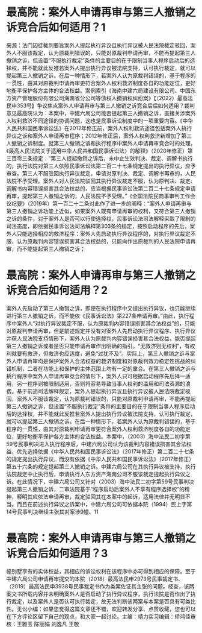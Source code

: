 # 最高院：案外人申请再审与第三人撤销之诉竞合后如何适用？1

来源：法门囚徒裁判要旨案外人提起执行异议且执行异议被人民法院裁定驳回，案外人不服该裁定，认为原裁判错误的，只能对原裁判申请再审，不能再提起第三人撤销之诉，但设置“不服执行裁定”条件的主要目的在于限制当事人程序启动后的选择权，并不能就此反推若案外人提出执行异议被法院支持，认可执行裁定，就可以提起第三人撤销之诉。在后一种情形下，若案外人认为原裁判错误的，基于程序的一贯性，由其对原裁判申请再审更符合案外人权利救济制度各自的功能定位，更好地衡平保护各方主体的合法权益。案例索引《海南中建六局建设有限公司、中国东方资产管理股份有限公司海南省分公司等债权人撤销权纠纷案》【（2022）最高法民申353号】争议焦点案外人申请再审与第三人撤销之诉竞合后后如何适用？裁判意见最高院认为：本案中，中建六局公司能否提起第三人撤销之诉，直接关涉案外人权利救济不同途径的协调问题，这也是民事诉讼制度中的一项重要内容。《中华人民共和国民事诉讼法》在2012年修正前，案外人权利救济途径包括案外人执行异议之诉和案外人申请再审程序；2012年修正后，案外人权利救济新增加了第三人撤销之诉制度。就第三人撤销之诉和执行程序中案外人申请再审竞合时的处理，《最高人民法院关于适用中华人民共和国民事诉讼法〉的解释》（2020年修正）第三百零三条规定：“第三人提起撤销之诉后，未中止生效判决、裁定、调解书执行的，执行法院对第三人依照民事诉讼法第二百二十七条规定提出的执行异议，应予审查。第三人不服驳回执行异议裁定，申请对原判决、裁定、调解书再审的，人民法院不予受理。案外人对人民法院驳回其执行异议裁定不服，认为原判决、裁定、调解书内容错误损害其合法权益的，应当根据民事诉讼法第二百二十七条规定申请再审，提起第三人撤销之诉的，人民法院不予受理。”《全国法院民商事审判工作会议纪要》（2019年）第一百二十二条对此作了进一步的阐释：“案外人申请再审与第三人撤销之诉功能上近似，如果案外人既有申请再审的权利，又符合第三人撤销之诉的条件，对于案外人是否可以行使选择权，民事诉讼法司法解释采取了限制的司法态度，即依据民事诉讼法司法解释第303条的规定，按照启动程序的先后，案外人只能选择相应的救济程序：案外人先启动执行异议程序的，对执行异议裁定不服，认为原裁判内容错误损害其合法权益的，只能向作出原裁判的人民法院申请再审，而不能提起第三人撤销之诉；

# 最高院：案外人申请再审与第三人撤销之诉竞合后如何适用？2

案外人先启动了第三人撤销之诉，即便在执行程序中又提出执行异议，也只能继续进行第三人撤销之诉，而不能依《民事诉讼法》第227条申请再审。”由此，执行程序中案外人“对执行异议裁定不服，认为原裁判内容错误损害其合法权益”的，只能对原裁判申请再审，但是前述规定并没有对案外人先启动执行异议程序、执行异议并获人民法院支持情形下，案外人认为原裁判内容错误损害其合法权益，能否提起第三人撤销之诉或者是否只能申请再审作出明确的指引。“无救济则无权利”，有权利就要有救济，但救济也应适度，避免“过犹不及”。实际上，第三人撤销之诉与案外人申请再审均是保护案外人合法权益的救济制度和对原裁判效力稳定性挑战的纠错机制，二者在功能上和保护的主体范围上均有一定的重合。在第三人撤销之诉与执行程序中案外人申请再审竞合的情形下，案外人只可根据启动程序先后择一适用，另一程序则被限制适用，否则将容易导致当事人权利的滥用和司法资源的浪费。基于前述司法解释规定，案外人提起执行异议且执行异议被人民法院裁定驳回，案外人不服该裁定，认为原裁判错误的，只能对原裁判申请再审，不能再提起第三人撤销之诉，但设置“不服执行裁定”条件的主要目的在于限制当事人程序启动后的选择权，并不能就此反推若案外人提出执行异议被法院支持，认可执行裁定，就可以提起第三人撤销之诉。在后一种情形下，若案外人认为原裁判错误的，基于程序的一贯性，由其对原裁判申请再审更符合案外人权利救济制度各自的功能定位，更好地衡平保护各方主体的合法权益。本案中，（2003）海中法民二初字第59号民事判决进入执行程序后，中建六局公司认为该裁判内容错误损害其合法权益，优先选择依据《中华人民共和国民事诉讼法》（2017年修正）第二百二十七条的规定提出执行异议，而没有依据《中华人民共和国民事诉讼法》（2017年修正）第五十六条的规定提起第三人撤销之诉。中建六局公司在其执行异议被支持，执行法院裁定中止执行后，申请执行人东方资产海南公司不服该裁定提起执行异议之诉。在此情况下，中建六局公司又针对（2003）海中法民二初字第59号民事判决提起第三人撤销之诉，二审法院基于“程序启动后案外人不享有程序选择权”的精神，释明其应依法申请再审，裁定驳回其在本案中的起诉，适用法律并无明显不当。而且在前述执行异议之诉案中，中建六局公司可依据本院（1994）民上字第14号民事判决继续主张其对案涉9幢、11

# 最高院：案外人申请再审与第三人撤销之诉竞合后如何适用？3

幢别墅享有的实体权益，其相应的诉讼权利在该程序中亦可得到相应的保障。至于中建六局公司申请再审提交的本院（2018）最高法民申2973号民事裁定书、（2019）最高法民申3938号民事裁定书作为类案佐证其主张的问题。经查，该两案文书所载内容并未明确案外人是否启动了执行异议程序，执行法院是否作出了执行裁定，以及案外人是否认可执行裁定，故无法判断该两案与本案是否具有可类比性。无讼小编：如果您觉得这篇文章还不错，欢迎转发分享、点赞收藏，您也可以在下方评论区留下自己的观点，和大家一起讨论。主编：靖力实习编辑：矫鸿佳审核：王雅玉 陈丽娟 刘逸凡 王敬


